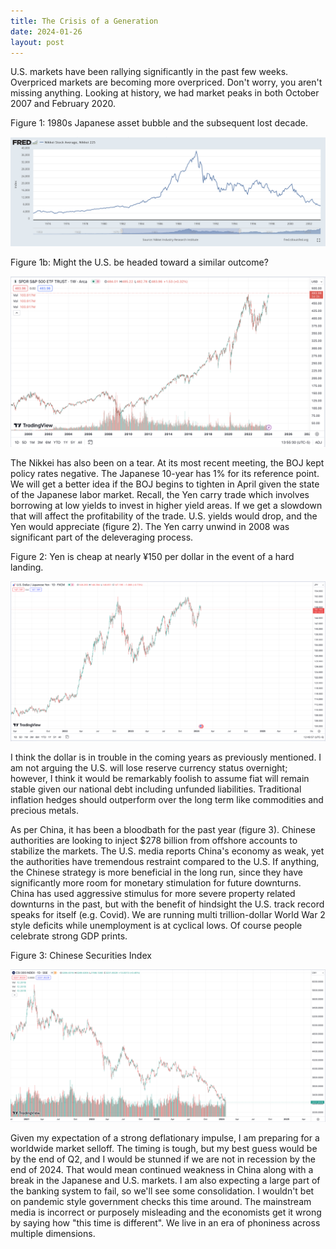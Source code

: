 ```yaml
---
title: The Crisis of a Generation
date: 2024-01-26
layout: post
---
```


U.S. markets have been rallying significantly in the past few weeks.
Overpriced markets are becoming more overpriced. 
Don't worry, you aren't missing anything.
Looking at history, we had market peaks in both October 2007 and February 2020. 

Figure 1: 1980s Japanese asset bubble and the subsequent lost decade. 

![Japan80s](/assets/images/nikkei.png)

Figure 1b: Might the U.S. be headed toward a similar outcome? 

![USBubble](/assets/images/USBubble.png)

The Nikkei has also been on a tear. 
At its most recent meeting, the BOJ kept policy rates negative.
The Japanese 10-year has 1% for its reference point. 
We will get a better idea if the BOJ begins to tighten in April given the state of the Japanese labor market. 
Recall, the Yen carry trade which involves borrowing at low yields to invest in higher yield areas. 
If we get a slowdown that will affect the profitability of the trade.
U.S. yields would drop, and the Yen would appreciate (figure 2). 
The Yen carry unwind in 2008 was significant part of the deleveraging process. 

Figure 2: Yen is cheap at nearly ¥150 per dollar in the event of a hard landing.  

![yen](/assets/images/yen.png)

I think the dollar is in trouble in the coming years as previously mentioned. 
I am not arguing the U.S. will lose reserve currency status overnight; however, I think it would be remarkably foolish to assume fiat will remain stable given our national debt including unfunded liabilities. 
Traditional inflation hedges should outperform over the long term like commodities and precious metals.

As per China, it has been a bloodbath for the past year (figure 3). 
Chinese authorities are looking to inject $278 billion from offshore accounts to stabilize the markets.
The U.S. media reports China's economy as weak, yet the authorities have tremendous restraint compared to the U.S.
If anything, the Chinese strategy is more beneficial in the long run, since they have significantly more room for monetary stimulation for future downturns. 
China has used aggressive stimulus for more severe property related downturns in the past, but with the benefit of hindsight the U.S. track record speaks for itself (e.g. Covid). 
We are running multi trillion-dollar World War 2 style deficits while unemployment is at cyclical lows. 
Of course people celebrate strong GDP prints. 

Figure 3: Chinese Securities Index

![CSI300](/assets/images/CSI300.png)

Given my expectation of a strong deflationary impulse, I am preparing for a worldwide market selloff.
The timing is tough, but my best guess would be by the end of Q2, and I would be stunned if we are not in recession by the end of 2024. 
That would mean continued weakness in China along with a break in the Japanese and U.S. markets.
I am also expecting a large part of the banking system to fail, so we'll see some consolidation.
I wouldn't bet on pandemic style government checks this time around.
The mainstream media is incorrect or purposely misleading and the economists get it wrong by saying how "this time is different".
We live in an era of phoniness across multiple dimensions.
